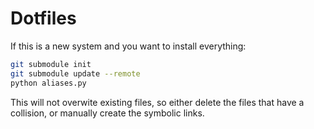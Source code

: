 # Dotfiles

If this is a new system and you want to install everything:

```bash
git submodule init
git submodule update --remote
python aliases.py
```

This will not overwite existing files, so either delete the files that have a collision, or manually create the symbolic links.

